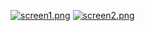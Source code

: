[![screen1.png](https://i.postimg.cc/mk2nXcTN/screen1.png)](https://postimg.cc/8J9wszJj)
[![screen2.png](https://i.postimg.cc/024d7jjS/screen2.png)](https://postimg.cc/MvyQSWyZ)
